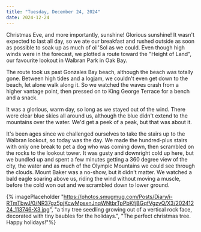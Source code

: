 ```yaml
---
title: "Tuesday, December 24, 2024"
date: 2024-12-24
---
```


Christmas Eve, and more importantly, sunshine! Glorious sunshine!  It wasn't expected to last all day, so we ate our breakfast and rushed outside as soon as possible to soak up as much of ol 'Sol as we could.  Even though high winds were in the forecast, we plotted a route toward the "Height of Land", our favourite lookout in Walbran Park in Oak Bay.  

The route took us past Gonzales Bay beach, although the beach was totally gone.  Between high tides and a logjam, we couldn't even get down to the beach, let alone walk along it.  So we watched the waves crash from a higher vantage point, then pressed on to King George Terrace for a bench and a snack.

It was a glorious, warm day, so long as we stayed out of the wind.  There were clear blue skies all around us, although the blue didn't extend to the mountains over the water.  We'd get a peek of a peak, but that was about it.

It's been ages since we challenged ourselves to take the stairs up to the Walbran lookout, so today was the day.  We made the hundred-plus stairs with only one break to pet a dog who was coming down, then scrambled on the rocks to the lookout tower.  It was gusty and downright cold up here, but we bundled up and spent a few minutes getting a 360 degree view of the city, the water and as much of the Olympic Mountains we could see through the clouds.  Mount Baker was a no-show, but it didn't matter.  We watched a bald eagle soaring above us, riding the wind without moving a muscle, before the cold won out and we scrambled down to lower ground.

{% imagePlaceholder "https://photos.smugmug.com/Posts/Diary/i-RTmTbwJ/0/NR37gz5pjKcwMpsxnJnqWNtbrTpPbKfjBGqfVgzvQ/X3/20241224_113746-X3.jpg", "a tiny tree seedling growing out of a vertical rock face, decorated with tiny baubles for the holidays.", "The perfect christmas tree.  Happy holidays!"%}